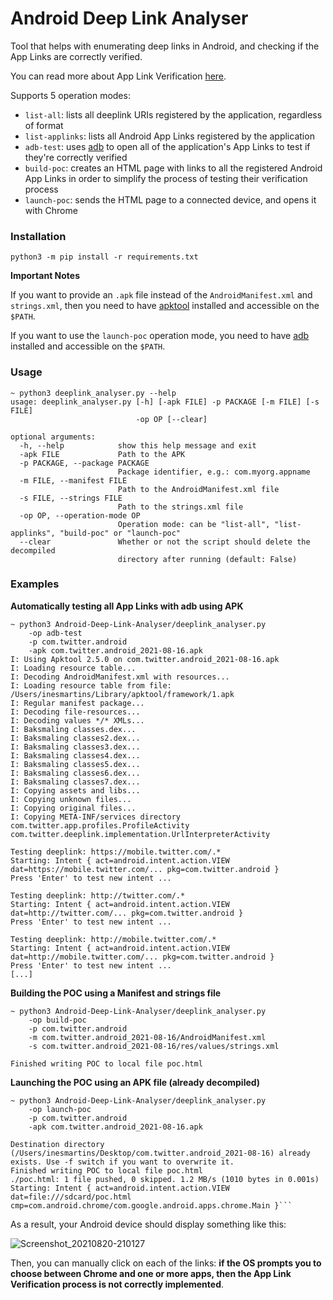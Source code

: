 # Android Deep Link Analyser

Tool that helps with enumerating deep links in Android, and checking if the App Links are correctly verified.

You can read more about App Link Verification [here](https://developer.android.com/training/app-links/verify-site-associations).

Supports 5 operation modes:

* `list-all`: lists all deeplink URIs registered by the application, regardless of format
* `list-applinks`: lists all Android App Links registered by the application
* `adb-test`: uses [adb](https://developer.android.com/studio/command-line/adb) to open all of the application's App Links to test if they're correctly verified
* `build-poc`: creates an HTML page with links to all the registered Android App Links in order to simplify the process of testing their verification process
* `launch-poc`: sends the HTML page to a connected device, and opens it with Chrome

### Installation

```
python3 -m pip install -r requirements.txt
```

**Important Notes**

If you want to provide an `.apk` file instead of the `AndroidManifest.xml` and `strings.xml`, then you need to have [apktool](https://ibotpeaches.github.io/Apktool/) installed and accessible on the `$PATH`.

If you want to use the `launch-poc` operation mode, you need to have [adb](https://developer.android.com/studio/command-line/adb) installed and accessible on the `$PATH`.

### Usage

```
~ python3 deeplink_analyser.py --help
usage: deeplink_analyser.py [-h] [-apk FILE] -p PACKAGE [-m FILE] [-s FILE]
                            -op OP [--clear]

optional arguments:
  -h, --help            show this help message and exit
  -apk FILE             Path to the APK
  -p PACKAGE, --package PACKAGE
                        Package identifier, e.g.: com.myorg.appname
  -m FILE, --manifest FILE
                        Path to the AndroidManifest.xml file
  -s FILE, --strings FILE
                        Path to the strings.xml file
  -op OP, --operation-mode OP
                        Operation mode: can be "list-all", "list-applinks", "build-poc" or "launch-poc"
  --clear               Whether or not the script should delete the decompiled
                        directory after running (default: False)
```

### Examples

**Automatically testing all App Links with adb using APK**

```
~ python3 Android-Deep-Link-Analyser/deeplink_analyser.py 
	-op adb-test
	-p com.twitter.android 
	-apk com.twitter.android_2021-08-16.apk
I: Using Apktool 2.5.0 on com.twitter.android_2021-08-16.apk
I: Loading resource table...
I: Decoding AndroidManifest.xml with resources...
I: Loading resource table from file: /Users/inesmartins/Library/apktool/framework/1.apk
I: Regular manifest package...
I: Decoding file-resources...
I: Decoding values */* XMLs...
I: Baksmaling classes.dex...
I: Baksmaling classes2.dex...
I: Baksmaling classes3.dex...
I: Baksmaling classes4.dex...
I: Baksmaling classes5.dex...
I: Baksmaling classes6.dex...
I: Baksmaling classes7.dex...
I: Copying assets and libs...
I: Copying unknown files...
I: Copying original files...
I: Copying META-INF/services directory
com.twitter.app.profiles.ProfileActivity
com.twitter.deeplink.implementation.UrlInterpreterActivity

Testing deeplink: https://mobile.twitter.com/.*
Starting: Intent { act=android.intent.action.VIEW dat=https://mobile.twitter.com/... pkg=com.twitter.android }
Press 'Enter' to test new intent ...

Testing deeplink: http://twitter.com/.*
Starting: Intent { act=android.intent.action.VIEW dat=http://twitter.com/... pkg=com.twitter.android }
Press 'Enter' to test new intent ...

Testing deeplink: http://mobile.twitter.com/.*
Starting: Intent { act=android.intent.action.VIEW dat=http://mobile.twitter.com/... pkg=com.twitter.android }
Press 'Enter' to test new intent ...
[...]
```

**Building the POC using a Manifest and strings file**

```
~ python3 Android-Deep-Link-Analyser/deeplink_analyser.py 
	-op build-poc 
	-p com.twitter.android 
	-m com.twitter.android_2021-08-16/AndroidManifest.xml 
	-s com.twitter.android_2021-08-16/res/values/strings.xml 

Finished writing POC to local file poc.html
```

**Launching the POC using an APK file (already decompiled)**

```
~ python3 Android-Deep-Link-Analyser/deeplink_analyser.py
	-op launch-poc
	-p com.twitter.android
	-apk com.twitter.android_2021-08-16.apk 

Destination directory (/Users/inesmartins/Desktop/com.twitter.android_2021-08-16) already exists. Use -f switch if you want to overwrite it.
Finished writing POC to local file poc.html
./poc.html: 1 file pushed, 0 skipped. 1.2 MB/s (1010 bytes in 0.001s)
Starting: Intent { act=android.intent.action.VIEW dat=file:///sdcard/poc.html cmp=com.android.chrome/com.google.android.apps.chrome.Main }```
```

As a result, your Android device should display something like this:

![Screenshot_20210820-210127](https://user-images.githubusercontent.com/39055313/130288058-625056b5-c569-4597-b852-c911de1d4704.png)

Then, you can manually click on each of the links: **if the OS prompts you to choose between Chrome and one or more apps, then the App Link Verification process is not correctly implemented**.
